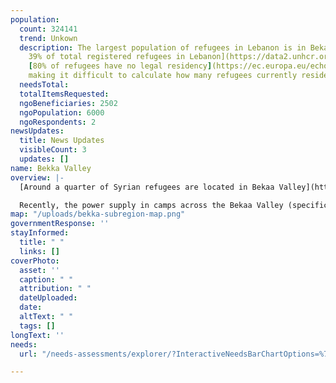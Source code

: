 ```yaml
---
population:
  count: 324141
  trend: Unkown
  description: The largest population of refugees in Lebanon is in Bekaa, which hosts[
    39% of total registered refugees in Lebanon](https://data2.unhcr.org/en/situations/syria/location/71).
    [80% of refugees have no legal residency](https://ec.europa.eu/echo/news-stories/stories/syrian-refugees-lebanon-between-hammer-and-anvil_en),
    making it difficult to calculate how many refugees currently reside in the country.
  needsTotal: 
  totalItemsRequested: 
  ngoBeneficiaries: 2502
  ngoPopulation: 6000
  ngoRespondents: 2
newsUpdates:
  title: News Updates
  visibleCount: 3
  updates: []
name: Bekka Valley
overview: |-
  [Around a quarter of Syrian refugees are located in Bekaa Valley](https://reporting.unhcr.org/document/2972). The Lebanese government does not permit large camps, and as a result, informal, small, makeshift camps without essential services are commonplace. The region is one of the most economically deprived; it is common for [children to be taken out of school so they can go into full-time work to support their families](https://www.thenationalnews.com/weekend/2022/09/09/syrian-refugees-forced-to-choose-between-school-or-work-in-lebanons-bekaa-valley/).

  Recently, the power supply in camps across the Bekaa Valley (specifically Arsal) [is frequently suspended due to the rise in the price of mazout (fuel oil)](https://diyaruna.com/en_GB/articles/cnmi_di/features/2022/03/29/feature-01). The shutdown of generators profoundly affects the lives of displaced people. Darkness prevents children from being able to access remote learning, spoils food in refrigerators, prevents the provision of medical services, and gives rise to crime.
map: "/uploads/bekka-subregion-map.png"
governmentResponse: ''
stayInformed:
  title: " "
  links: []
coverPhoto:
  asset: ''
  caption: " "
  attribution: " "
  dateUploaded: 
  date: 
  altText: " "
  tags: []
longText: ''
needs:
  url: "/needs-assessments/explorer/?InteractiveNeedsBarChartOptions=%7B%22filters%22%3A%7B%22search%22%3A%22%22%2C%22quarter%22%3A%222023+Q1%22%2C%22region%22%3A%22Lebanon%22%2C%22subregion%22%3A%22Bekka+Valley%22%7D%2C%22axis%22%3A%7B%22indexBy%22%3A%22Category%22%2C%22groupBy%22%3A%22Item%22%7D%2C%22sort%22%3A%7B%22by%22%3A%22Label%22%2C%22order%22%3A%22Ascending%22%7D%7D&InteractiveNeedsBarChartTitle=Q1+2023+Bekka+Valle"

---
```


